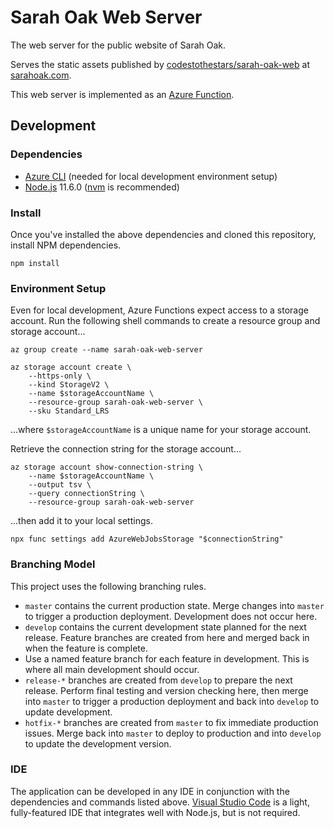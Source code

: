 # Sarah Oak Web Server
The web server for the public website of Sarah Oak.

Serves the static assets published by [codestothestars/sarah-oak-web](https://github.com/codestothestars/sarah-oak-web) at [sarahoak.com](http://sarahoak.com).

This web server is implemented as an [Azure Function](https://azure.microsoft.com/en-us/services/functions).

## Development
### Dependencies
* [Azure CLI](https://docs.microsoft.com/en-us/cli/azure/install-azure-cli?view=azure-cli-latest) (needed for local development environment setup)
* [Node.js](https://nodejs.org) 11.6.0 ([nvm](https://github.com/creationix/nvm) is recommended)

### Install
Once you've installed the above dependencies and cloned this repository, install NPM dependencies.

```shell
npm install
```

### Environment Setup
Even for local development, Azure Functions expect access to a storage account. Run the following shell commands to create a resource group and storage account...
```shell
az group create --name sarah-oak-web-server

az storage account create \
    --https-only \
    --kind StorageV2 \
    --name $storageAccountName \
    --resource-group sarah-oak-web-server \
    --sku Standard_LRS
```

...where `$storageAccountName` is a unique name for your storage account.

Retrieve the connection string for the storage account...

```shell
az storage account show-connection-string \
    --name $storageAccountName \
    --output tsv \
    --query connectionString \
    --resource-group sarah-oak-web-server
```

...then add it to your local settings.

```shell
npx func settings add AzureWebJobsStorage "$connectionString"
```

### Branching Model
This project uses the following branching rules.
* `master` contains the current production state. Merge changes into `master` to trigger a production deployment. Development does not occur here.
* `develop` contains the current development state planned for the next release. Feature branches are created from here and merged back in when the feature is complete.
* Use a named feature branch for each feature in development. This is where all main development should occur.
* `release-*` branches are created from `develop` to prepare the next release. Perform final testing and version checking here, then merge into `master` to trigger a production deployment and back into `develop` to update development.
* `hotfix-*` branches are created from `master` to fix immediate production issues. Merge back into `master` to deploy to production and into `develop` to update the development version.

### IDE
The application can be developed in any IDE in conjunction with the dependencies and commands listed above. [Visual Studio Code](https://code.visualstudio.com) is a light, fully-featured IDE that integrates well with Node.js, but is not required.
